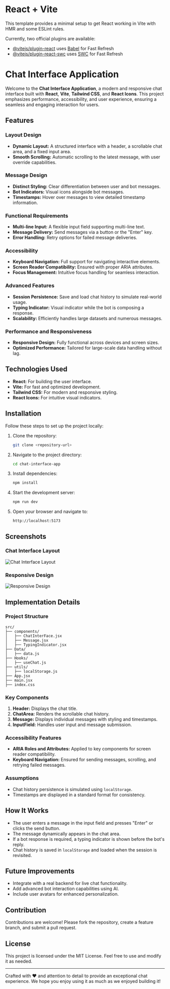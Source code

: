 # React + Vite

This template provides a minimal setup to get React working in Vite with HMR and some ESLint rules.

Currently, two official plugins are available:

- [@vitejs/plugin-react](https://github.com/vitejs/vite-plugin-react/blob/main/packages/plugin-react/README.md) uses [Babel](https://babeljs.io/) for Fast Refresh
- [@vitejs/plugin-react-swc](https://github.com/vitejs/vite-plugin-react-swc) uses [SWC](https://swc.rs/) for Fast Refresh


# Chat Interface Application

Welcome to the **Chat Interface Application**, a modern and responsive chat interface built with **React**, **Vite**, **Tailwind CSS**, and **React Icons**. This project emphasizes performance, accessibility, and user experience, ensuring a seamless and engaging interaction for users.

## Features

### Layout Design
- **Dynamic Layout:** A structured interface with a header, a scrollable chat area, and a fixed input area.
- **Smooth Scrolling:** Automatic scrolling to the latest message, with user override capabilities.

### Message Design
- **Distinct Styling:** Clear differentiation between user and bot messages.
- **Bot Indicators:** Visual icons alongside bot messages.
- **Timestamps:** Hover over messages to view detailed timestamp information.

### Functional Requirements
- **Multi-line Input:** A flexible input field supporting multi-line text.
- **Message Delivery:** Send messages via a button or the "Enter" key.
- **Error Handling:** Retry options for failed message deliveries.

### Accessibility
- **Keyboard Navigation:** Full support for navigating interactive elements.
- **Screen Reader Compatibility:** Ensured with proper ARIA attributes.
- **Focus Management:** Intuitive focus handling for seamless interaction.

### Advanced Features
- **Session Persistence:** Save and load chat history to simulate real-world usage.
- **Typing Indicator:** Visual indicator while the bot is composing a response.
- **Scalability:** Efficiently handles large datasets and numerous messages.

### Performance and Responsiveness
- **Responsive Design:** Fully functional across devices and screen sizes.
- **Optimized Performance:** Tailored for large-scale data handling without lag.

## Technologies Used

- **React:** For building the user interface.
- **Vite:** For fast and optimized development.
- **Tailwind CSS:** For modern and responsive styling.
- **React Icons:** For intuitive visual indicators.

## Installation

Follow these steps to set up the project locally:

1. Clone the repository:
   ```bash
   git clone <repository-url>
   ```

2. Navigate to the project directory:
   ```bash
   cd chat-interface-app
   ```

3. Install dependencies:
   ```bash
   npm install
   ```

4. Start the development server:
   ```bash
   npm run dev
   ```

5. Open your browser and navigate to:
   ```
   http://localhost:5173
   ```

## Screenshots

### Chat Interface Layout
![Chat Interface Layout](https://via.placeholder.com/800x400.png?text=Chat+Interface+Screenshot)

### Responsive Design
![Responsive Design](https://via.placeholder.com/400x800.png?text=Mobile+View+Screenshot)

## Implementation Details

### Project Structure
```
src/
├── components/
│   ├── ChatInterFace.jsx
│   ├── Message.jsx
│   ├── TypingIndicator.jsx
├── Data/
│   ├── data.js
├── Hooks/
│   ├── useChat.js
├── utils/
│   ├── localStorage.js
├── App.jsx
├── main.jsx
├── index.css
```

### Key Components
1. **Header:** Displays the chat title.
2. **ChatArea:** Renders the scrollable chat history.
3. **Message:** Displays individual messages with styling and timestamps.
4. **InputField:** Handles user input and message submission.

### Accessibility Features
- **ARIA Roles and Attributes:** Applied to key components for screen reader compatibility.
- **Keyboard Navigation:** Ensured for sending messages, scrolling, and retrying failed messages.

### Assumptions
- Chat history persistence is simulated using `localStorage`.
- Timestamps are displayed in a standard format for consistency.

## How It Works
- The user enters a message in the input field and presses "Enter" or clicks the send button.
- The message dynamically appears in the chat area.
- If a bot response is required, a typing indicator is shown before the bot's reply.
- Chat history is saved in `localStorage` and loaded when the session is revisited.

## Future Improvements
- Integrate with a real backend for live chat functionality.
- Add advanced bot interaction capabilities using AI.
- Include user avatars for enhanced personalization.

## Contribution
Contributions are welcome! Please fork the repository, create a feature branch, and submit a pull request.

## License
This project is licensed under the MIT License. Feel free to use and modify it as needed.

---

Crafted with ❤️ and attention to detail to provide an exceptional chat experience. We hope you enjoy using it as much as we enjoyed building it!

